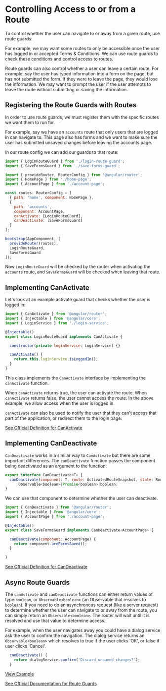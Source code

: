 # Controlling Access to or from a Route #

To control whether the user can navigate to or away from a given route, use route guards.

For example, we may want some routes to only be accessible once the user has logged in or accepted Terms & Conditions. We can use route guards to check these conditions and control access to routes.

Route guards can also control whether a user can leave a certain route. For example, say the user has typed information into a form on the page, but has not submitted the form. If they were to leave the page, they would lose the information. We may want to prompt the user if the user attempts to leave the route without submitting or saving the information.

## Registering the Route Guards with Routes ##

In order to use route guards, we must register them with the specific routes we want them to run for.

For example, say we have an `accounts` route that only users that are logged in can navigate to. This page also has forms and we want to make sure the user has submitted unsaved changes before leaving the accounts page.

In our route config we can add our guards to that route:

```javascript
import { LoginRouteGuard } from './login-route-guard';
import { SaveFormsGuard } from './save-forms-guard';

import { provideRouter, RouterConfig } from '@angular/router';
import { HomePage } from './home-page';
import { AccountPage } from './account-page';

const routes: RouterConfig = [
  { path: 'home', component: HomePage },
  {
    path: 'accounts',
    component: AccountPage,
    canActivate: [LoginRouteGuard],
    canDeactivate: [SaveFormsGuard]
  }
];

bootstrap(AppComponent, [
  provideRouter(routes),
  LoginRouteGuard,
  SaveFormsGuard
]);
```

Now `LoginRouteGuard` will be checked by the router when activating the `accounts` route, and `SaveFormsGuard` will be checked when leaving that route.

## Implementing CanActivate ##

Let's look at an example activate guard that checks whether the user is logged in:

```javascript
import { CanActivate } from '@angular/router';
import { Injectable } from '@angular/core';
import { LoginService } from './login-service';

@Injectable()
export class LoginRouteGuard implements CanActivate {

  constructor(private loginService: LoginService) {}

  canActivate() {
    return this.loginService.isLoggedIn();
  }
}
```

This class implements the `CanActivate` interface by implementing the `canActivate` function.

When `canActivate` returns true, the user can activate the route. When `canActivate` returns false, the user cannot access the route. In the above example, we allow access when the user is logged in.

`canActivate` can also be used to notify the user that they can't access that part of the application, or redirect them to the login page.

[See Official Definition for CanActivate](https://angular.io/docs/ts/latest/api/router/index/CanActivate-interface.html)

## Implementing CanDeactivate ##

`CanDeactivate` works in a similar way to `CanActivate` but there are some important differences. The `canDeactivate` function passes the component being deactivated as an argument to the function:

```javascript
export interface CanDeactivate<T> {
  canDeactivate(component: T, route: ActivatedRouteSnapshot, state: RouterStateSnapshot):
      Observable<boolean>|Promise<boolean>|boolean;
}
```

We can use that component to determine whether the user can deactivate.

```javascript
import { CanDeactivate } from '@angular/router';
import { Injectable } from '@angular/core';
import { AccountPage } from './account-page';

@Injectable()
export class SaveFormsGuard implements CanDeactivate<AccountPage> {

  canDeactivate(component: AccountPage) {
    return component.areFormsSaved();
  }

}
```

[See Official Definition for CanDeactivate](https://angular.io/docs/ts/latest/api/router/index/CanDeactivate-interface.html)

## Async Route Guards ##

The `canActivate` and `canDeactivate` functions can either return values of type `boolean`, or `Observable<boolean>` (an Observable that resolves to `boolean`). If you need to do an asynchronous request (like a server request) to determine whether the user can navigate to or away from the route, you can simply return an `Observable<boolean>`. The router will wait until it is resolved and use that value to determine access.

For example, when the user navigates away you could have a dialog service ask the user to confirm the navigation. The dialog service returns an `Observable<boolean>` which resolves to true if the user clicks 'OK', or false if user clicks 'Cancel'.

```javascript
  canDeactivate() {
    return dialogService.confirm('Discard unsaved changes?');
  }
```


[View Example](http://plnkr.co/edit/Y5i1bE6ENkrMxWQg7Y1z?p=preview)

[See Official Documentation for Route Guards](https://angular.io/docs/ts/latest/guide/router.html#!#guards)
